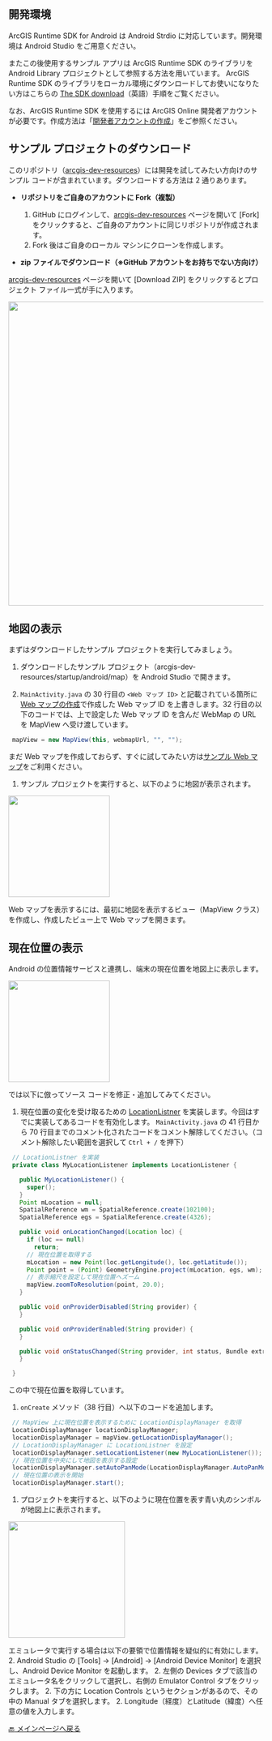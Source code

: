 ## 開発環境

ArcGIS Runtime SDK for Android は Android Strdio に対応しています。開発環境は Android Studio をご用意ください。

またこの後使用するサンプル アプリは ArcGIS Runtime SDK のライブラリを Android Library プロジェクトとして参照する方法を用いています。
ArcGIS Runtime SDK のライブラリをローカル環境にダウンロードしてお使いになりたい方はこちらの [The SDK download](https://developers.arcgis.com/android/guide/install-and-set-up.htm#ESRI_SECTION1_4108D3B809C54DD4A0BD37E6397EBFA8)（英語）手順をご覧ください。

なお、ArcGIS Runtime SDK を使用するには ArcGIS Online 開発者アカウントが必要です。作成方法は「[開発者アカウントの作成](https://github.com/EsriJapan/arcgis-dev-resources/blob/gh-pages/pages/get-dev-account.md)」をご参照ください。


## サンプル プロジェクトのダウンロード

このリポジトリ（[arcgis-dev-resources](https://github.com/EsriJapan/arcgis-dev-resources)）には開発を試してみたい方向けのサンプル コードが含まれています。ダウンロードする方法は 2 通りあります。

* __リポジトリをご自身のアカウントに Fork（複製）__
  1. GitHub にログインして、[arcgis-dev-resources](https://github.com/EsriJapan/arcgis-dev-resources) ページを開いて [Fork] をクリックすると、ご自身のアカウントに同じリポジトリが作成されます。
  1. Fork 後はご自身のローカル マシンにクローンを作成します。

* __zip ファイルでダウンロード（※GitHub アカウントをお持ちでない方向け）__

 [arcgis-dev-resources](https://github.com/EsriJapan/arcgis-dev-resources) ページを開いて [Download ZIP] をクリックするとプロジェクト ファイル一式が手に入ります。

 <img src="http://apps.esrij.com/arcgis-dev/guide/img/startup-ios/sample-download.png" width="600px">

## 地図の表示

まずはダウンロードしたサンプル プロジェクトを実行してみましょう。

1. ダウンロードしたサンプル プロジェクト（arcgis-dev-resources/startup/android/map）を Android Studio で開きます。

1. `MainActivity.java` の 30 行目の `<Web マップ ID>` と記載されている箇所に [Web マップの作成](https://github.com/EsriJapan/arcgis-dev-resources/blob/gh-pages/pages/create-webmap.md)で作成した Web マップ ID を上書きします。32 行目の以下のコードでは、上で設定した Web マップ ID を含んだ WebMap の URL を MapView へ受け渡しています。
 ```java
  mapView = new MapView(this, webmapUrl, "", "");
 ```

 まだ Web マップを作成しておらず、すぐに試してみたい方は[サンプル Web マップ](http://www.arcgis.com/home/item.html?id=d3ee769333954213b2f7e894e8e1032c)をご利用ください。

1. サンプル プロジェクトを実行すると、以下のように地図が表示されます。

 <img src="https://s3-ap-northeast-1.amazonaws.com/apps.esrij.com/arcgis-dev/guide/img/startup-android/WebMap.png" width="200px">

 Web マップを表示するには、最初に地図を表示するビュー（MapView クラス）を作成し、作成したビュー上で Web マップを開きます。

## 現在位置の表示

Android の位置情報サービスと連携し、端末の現在位置を地図上に表示します。

 <img src="https://s3-ap-northeast-1.amazonaws.com/apps.esrij.com/arcgis-dev/guide/img/startup-android/GPS.png" width="200px">
 
では以下に倣ってソース コードを修正・追加してみてください。

1. 現在位置の変化を受け取るための [LocationListner](http://developer.android.com/intl/ja/reference/android/location/LocationListener.html) を実装します。今回はすでに実装してあるコードを有効化します。
 `MainActivity.java` の 41 行目から 70 行目までのコメント化されたコードをコメント解除してください。（コメント解除したい範囲を選択して `Ctrl + /` を押下）
 ```java
  // LocationListner を実装
  private class MyLocationListener implements LocationListener {

    public MyLocationListener() {
      super();
    }
    Point mLocation = null;
    SpatialReference wm = SpatialReference.create(102100);
    SpatialReference egs = SpatialReference.create(4326);

    public void onLocationChanged(Location loc) {
      if (loc == null)
        return;
      // 現在位置を取得する
      mLocation = new Point(loc.getLongitude(), loc.getLatitude());
      Point point = (Point) GeometryEngine.project(mLocation, egs, wm);
      // 表示縮尺を設定して現在位置へズーム
      mapView.zoomToResolution(point, 20.0);
    }

    public void onProviderDisabled(String provider) {
    }

    public void onProviderEnabled(String provider) {
    }

    public void onStatusChanged(String provider, int status, Bundle extras) {
    }

  }
```
 この中で現在位置を取得しています。
 
1. `onCreate` メソッド（38 行目）へ以下のコードを追加します。
 ```java
  // MapView 上に現在位置を表示するために LocationDisplayManager を取得
  LocationDisplayManager locationDisplayManager;
  locationDisplayManager = mapView.getLocationDisplayManager();
  // LocationDisplayManager に LocationListner を設定
  locationDisplayManager.setLocationListener(new MyLocationListener());
  // 現在位置を中央にして地図を表示する設定
  locationDisplayManager.setAutoPanMode(LocationDisplayManager.AutoPanMode.LOCATION);
  // 現在位置の表示を開始
  locationDisplayManager.start();
 ```

1. プロジェクトを実行すると、以下のように現在位置を表す青い丸のシンボルが地図上に表示されます。
  <img src="https://s3-ap-northeast-1.amazonaws.com/apps.esrij.com/arcgis-dev/guide/img/startup-android/Android_GPS.gif" width="230px">

 エミュレータで実行する場合は以下の要領で位置情報を疑似的に有効にします。
 2. Android Studio の [Tools] → [Android] → [Android Device Monitor] を選択し、Android Device Monitor を起動します。
 2. 左側の Devices タブで該当のエミュレータ名をクリックして選択し、右側の Emulator Control タブをクリックします。
 2. 下の方に Location Controls というセクションがあるので、その中の Manual タブを選択します。
 2. Longitude（経度）とLatitude（緯度）へ任意の値を入力します。


[:back: メインページへ戻る](https://github.com/EsriJapan/arcgis-dev-resources/blob/gh-pages/README.md)
